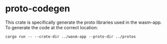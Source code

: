 # proto-codegen

This crate is specifically generate the proto libraries used in the wasm-app. To generate the code at the correct location:
```
cargo run -- --crate-dir ../wasm-app --proto-dir ../protos
```
